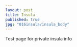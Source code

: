 ```yaml
---
layout: post
title: Insula
published: true
jpg: "016insula/insula_body"
---
```


Test page for private insula info